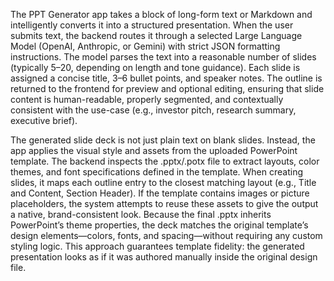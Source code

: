 The PPT Generator app takes a block of long-form text or Markdown and intelligently converts it into a structured presentation. When the user submits text, the backend routes it through a selected Large Language Model (OpenAI, Anthropic, or Gemini) with strict JSON formatting instructions. The model parses the text into a reasonable number of slides (typically 5–20, depending on length and tone guidance). Each slide is assigned a concise title, 3–6 bullet points, and speaker notes. The outline is returned to the frontend for preview and optional editing, ensuring that slide content is human-readable, properly segmented, and contextually consistent with the use-case (e.g., investor pitch, research summary, executive brief).

The generated slide deck is not just plain text on blank slides. Instead, the app applies the visual style and assets from the uploaded PowerPoint template. The backend inspects the .pptx/.potx file to extract layouts, color themes, and font specifications defined in the template. When creating slides, it maps each outline entry to the closest matching layout (e.g., Title and Content, Section Header). If the template contains images or picture placeholders, the system attempts to reuse these assets to give the output a native, brand-consistent look. Because the final .pptx inherits PowerPoint’s theme properties, the deck matches the original template’s design elements—colors, fonts, and spacing—without requiring any custom styling logic. This approach guarantees template fidelity: the generated presentation looks as if it was authored manually inside the original design file.
